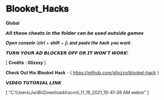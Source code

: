 # 𝐁𝐥𝐨𝐨𝐤𝐞𝐭_𝐇𝐚𝐜𝐤𝐬

𝐆𝐥𝐨𝐛𝐚𝐥

𝘼𝙡𝙡 𝙩𝙝𝙚𝙨𝙚 𝙘𝙝𝙚𝙖𝙩𝙨 𝙞𝙣 𝙩𝙝𝙚 𝙛𝙤𝙡𝙙𝙚𝙧 𝙘𝙖𝙣 𝙗𝙚 𝙪𝙨𝙚𝙙 𝙤𝙪𝙩𝙨𝙞𝙙𝙚 𝙜𝙖𝙢𝙚𝙨

𝑶𝒑𝒆𝒏 𝒄𝒐𝒏𝒔𝒐𝒍𝒆 (𝒄𝒕𝒓𝒍 + 𝒔𝒉𝒊𝒇𝒕 + 𝒋) 𝒂𝒏𝒅 𝒑𝒂𝒔𝒕𝒆 𝒕𝒉𝒆 𝒉𝒂𝒄𝒌 𝒚𝒐𝒖 𝒘𝒂𝒏𝒕:

𝙏𝙐𝙍𝙉 𝙔𝙊𝙐𝙍 𝘼𝘿 𝘽𝙇𝙊𝘾𝙆𝙀𝙍 𝙊𝙁𝙁 𝙊𝙍 𝙄𝙏 𝙒𝙊𝙉'𝙏 𝙒𝙊𝙍𝙆!

[ 𝐂𝐫𝐞𝐝𝐢𝐭𝐬 : 𝐆𝐥𝐢𝐳𝐱𝐱𝐲 ]

𝐂𝐡𝐞𝐜𝐤 𝐎𝐮𝐭 𝐇𝐢𝐬 𝐁𝐥𝐨𝐨𝐤𝐞𝐭 𝐇𝐚𝐜𝐤 - { https://github.com/glixzzy/blooket-hack } 

𝙑𝙄𝘿𝙀𝙊 𝙏𝙐𝙏𝙊𝙍𝙄𝘼𝙇 𝙇𝙄𝙉𝙆

[  "C:\Users\JunBi\Downloads\scrnli_11_19_2021_10-41-28 AM.webm"  ]

